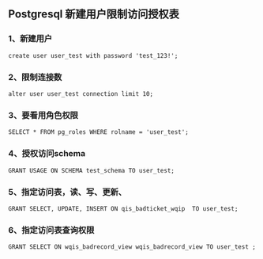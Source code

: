 ## Postgresql 新建用户限制访问授权表

### 1、新建用户

```
create user user_test with password 'test_123!';
```

### 2、限制连接数

```
alter user user_test connection limit 10;
```

### 3、要看用角色权限

```
SELECT * FROM pg_roles WHERE rolname = 'user_test';
```

### 4、授权访问schema

```
GRANT USAGE ON SCHEMA test_schema TO user_test;
```

### 5、指定访问表，读、写、更新、

```
GRANT SELECT, UPDATE, INSERT ON qis_badticket_wqip  TO user_test;
```

### 6、指定访问表查询权限

```
GRANT SELECT ON wqis_badrecord_view wqis_badrecord_view TO user_test ;
```